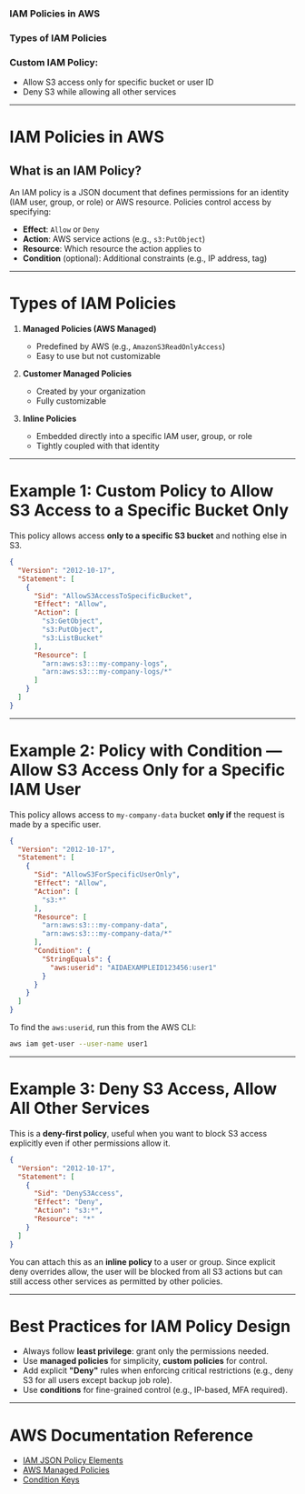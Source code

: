 ### IAM Policies in AWS

### Types of IAM Policies

### Custom IAM Policy:

* Allow S3 access only for specific bucket or user ID
* Deny S3 while allowing all other services

---

# IAM Policies in AWS

## What is an IAM Policy?

An IAM policy is a JSON document that defines permissions for an identity (IAM user, group, or role) or AWS resource. Policies control access by specifying:

- **Effect**: `Allow` or `Deny`
- **Action**: AWS service actions (e.g., `s3:PutObject`)
- **Resource**: Which resource the action applies to
- **Condition** (optional): Additional constraints (e.g., IP address, tag)

---

# Types of IAM Policies

1. **Managed Policies (AWS Managed)**
   - Predefined by AWS (e.g., `AmazonS3ReadOnlyAccess`)
   - Easy to use but not customizable

2. **Customer Managed Policies**
   - Created by your organization
   - Fully customizable

3. **Inline Policies**
   - Embedded directly into a specific IAM user, group, or role
   - Tightly coupled with that identity

---

# Example 1: Custom Policy to Allow S3 Access to a Specific Bucket Only

This policy allows access **only to a specific S3 bucket** and nothing else in S3.

```json
{
  "Version": "2012-10-17",
  "Statement": [
    {
      "Sid": "AllowS3AccessToSpecificBucket",
      "Effect": "Allow",
      "Action": [
        "s3:GetObject",
        "s3:PutObject",
        "s3:ListBucket"
      ],
      "Resource": [
        "arn:aws:s3:::my-company-logs",
        "arn:aws:s3:::my-company-logs/*"
      ]
    }
  ]
}
````

---

# Example 2: Policy with Condition — Allow S3 Access Only for a Specific IAM User

This policy allows access to `my-company-data` bucket **only if** the request is made by a specific user.

```json
{
  "Version": "2012-10-17",
  "Statement": [
    {
      "Sid": "AllowS3ForSpecificUserOnly",
      "Effect": "Allow",
      "Action": [
        "s3:*"
      ],
      "Resource": [
        "arn:aws:s3:::my-company-data",
        "arn:aws:s3:::my-company-data/*"
      ],
      "Condition": {
        "StringEquals": {
          "aws:userid": "AIDAEXAMPLEID123456:user1"
        }
      }
    }
  ]
}
```

To find the `aws:userid`, run this from the AWS CLI:

```bash
aws iam get-user --user-name user1
```

---

# Example 3: Deny S3 Access, Allow All Other Services

This is a **deny-first policy**, useful when you want to block S3 access explicitly even if other permissions allow it.

```json
{
  "Version": "2012-10-17",
  "Statement": [
    {
      "Sid": "DenyS3Access",
      "Effect": "Deny",
      "Action": "s3:*",
      "Resource": "*"
    }
  ]
}
```

You can attach this as an **inline policy** to a user or group. Since explicit deny overrides allow, the user will be blocked from all S3 actions but can still access other services as permitted by other policies.

---

# Best Practices for IAM Policy Design

* Always follow **least privilege**: grant only the permissions needed.
* Use **managed policies** for simplicity, **custom policies** for control.
* Add explicit **"Deny"** rules when enforcing critical restrictions (e.g., deny S3 for all users except backup job role).
* Use **conditions** for fine-grained control (e.g., IP-based, MFA required).

---

# AWS Documentation Reference

* [IAM JSON Policy Elements](https://docs.aws.amazon.com/IAM/latest/UserGuide/reference_policies_elements.html)
* [AWS Managed Policies](https://docs.aws.amazon.com/IAM/latest/UserGuide/access_policies_managed-vs-inline.html)
* [Condition Keys](https://docs.aws.amazon.com/IAM/latest/UserGuide/reference_policies_condition-keys.html)

```


